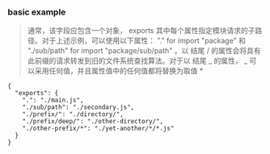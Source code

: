 ### basic example

> 通常，该字段应包含一个对象， exports 其中每个属性指定模块请求的子路径。对于上述示例，可以使用以下属性： "." for import "package" 和 "./sub/path" for import "package/sub/path" 。以 结尾 / 的属性会将具有此前缀的请求转发到旧的文件系统查找算法。对于以 结尾 _ 的属性， _ 可以采用任何值，并且属性值中的任何值都将替换为取值 \*

```
{
  "exports": {
    ".": "./main.js",
    "./sub/path": "./secondary.js",
    "./prefix/": "./directory/",
    "./prefix/deep/": "./other-directory/",
    "./other-prefix/*": "./yet-another/*/*.js"
  }
}
```

<!-- https://webpack.docschina.org/guides/package-exports/ -->

